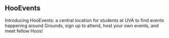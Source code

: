 HooEvents
-
Introducing HooEvents: a central location for students at UVA to find events happening around Grounds, sign up to attend, host your own events, and meet fellow Hoos!

